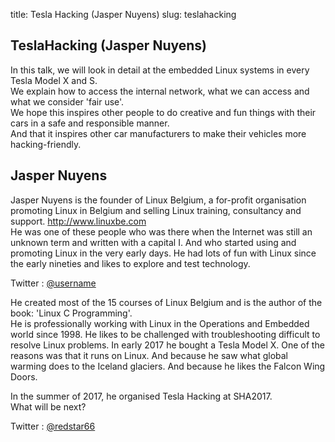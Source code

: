 title: Tesla Hacking (Jasper <internet> Nuyens)
slug: teslahacking

## TeslaHacking (Jasper <internet> Nuyens) ##

In this talk, we will look in detail at the embedded Linux systems in every Tesla Model X and S.  
We explain how to access the internal network, what we can access and what we consider 'fair use'.  
We hope this inspires other people to do creative and fun things with their cars in a safe and responsible manner.  
And that it inspires other car manufacturers to make their vehicles more hacking-friendly.  

## Jasper <internet> Nuyens ##

Jasper <internet> Nuyens is the founder of Linux Belgium, a for-profit organisation promoting Linux in Belgium and selling
Linux training, consultancy and support. http://www.linuxbe.com  
He was one of these people who was there when the Internet was still an unknown term and written with a capital I.
And who started using and promoting Linux in the very early days. He had lots of fun with Linux since the early nineties 
and likes to explore and test technology.  

Twitter : [@username](http://twitter.com/username)

He created most of the 15 courses of Linux Belgium and is the author of the book: 'Linux C Programming'.  
He is professionally working with Linux in the Operations and Embedded world since 1998. He likes to be challenged with
troubleshooting difficult to resolve Linux problems. In early 2017 he bought a Tesla Model X. One of the reasons was
that it runs on Linux. And because he saw what global warming does to the Iceland glaciers.
And because he likes the Falcon Wing Doors.  

In the summer of 2017, he organised Tesla Hacking at SHA2017.  
What will be next?  

Twitter : [@redstar66](http://twitter.com/redstar66)


